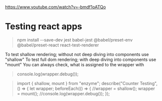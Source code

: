 https://www.youtube.com/watch?v=-bmdf1oATQo

# Testing react apps

> npm install --save-dev jest babel-jest @babel/preset-env @babel/preset-react react-test-renderer

To test shallow rendering; without not deep diving into components use "shallow"
To test full dom rendering; with deep diving into components use "mount"
You can always check, what is assigned to the wrapper with

> console.log(wrapper.debug());

> import { shallow, mount } from "enzyme";
> describe("Counter Testing", () => {
> let wrapper;
> beforeEach(() => {
> //wrapper = shallow(<Counter />);
> wrapper = mount(<App />);
> //console.log(wrapper.debug());
> });
